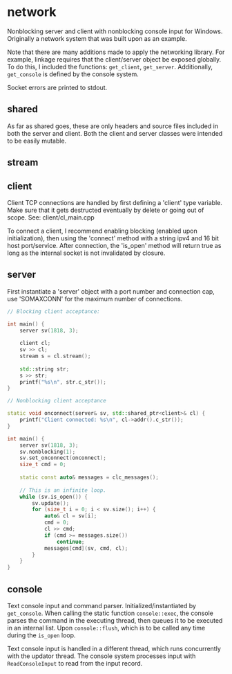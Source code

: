# network
Nonblocking server and client with nonblocking console input for Windows.
Originally a network system that was built upon as an example.

Note that there are many additions made to apply the networking library. For example, linkage requires that the client/server object be exposed globally. To do this, I included the functions: `get_client`, `get_server`. Additionally, `get_console` is defined by the console system.

Socket errors are printed to stdout.

## shared
As far as shared goes, these are only headers and source files included in both the server and client.
Both the client and server classes were intended to be easily mutable.

## stream

## client
Client TCP connections are handled by first defining a 'client' type variable. Make sure that it gets destructed eventually by delete or going out of scope.
See: client/cl_main.cpp

To connect a client, I recommend enabling blocking (enabled upon initialization), then using the 'connect' method with a string ipv4 and 16 bit host port/service.
After connection, the 'is_open' method will return true as long as the internal socket is not invalidated by closure.

## server
First instantiate a 'server' object with a port number and connection cap, use 'SOMAXCONN' for the maximum number of connections.

```cpp
// Blocking client acceptance:

int main() {
	server sv(1818, 3);
	
	client cl;
	sv >> cl;
	stream s = cl.stream();
	
	std::string str;
	s >> str;
	printf("%s\n", str.c_str());
}
```

```cpp
// Nonblocking client acceptance

static void onconnect(server& sv, std::shared_ptr<client>& cl) {
	printf("Client connected: %s\n", cl->addr().c_str());
}

int main() {
	server sv(1818, 3);
	sv.nonblocking(1);
	sv.set_onconnect(onconnect);
	size_t cmd = 0;
	
	static const auto& messages = clc_messages();
	
	// This is an infinite loop.
	while (sv.is_open()) {
		sv.update();
		for (size_t i = 0; i < sv.size(); i++) {
			auto& cl = sv[i];
			cmd = 0;
			cl >> cmd;
			if (cmd >= messages.size())
				continue;
			messages[cmd](sv, cmd, cl);
		}
	}
}
```

## console
Text console input and command parser. Initialized/instantiated by `get_console`. When calling the static function `console::exec`, the console parses the command in the executing thread, then queues it to be executed in an internal list. Upon `console::flush`, which is to be called any time during the `is_open` loop.

Text console input is handled in a different thread, which runs concurrently with the updator thread. The console system processes input with `ReadConsoleInput` to read from the input record.
